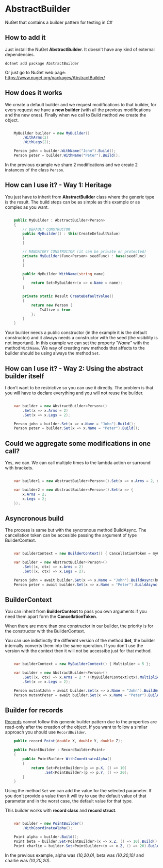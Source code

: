 # AbstractBuilder

NuGet that contains a builder pattern for testing in C#

## How to add it

Just install the NuGet **AbstractBuilder**. It doesn't have any kind of external dependencies.

    dotnet add package AbstractBuilder

Or just go to NuGet web page: https://www.nuget.org/packages/AbstractBuilder/

## How does it works

We create a default builder and we request modifications to that builder, for every request we have a **new builder** (with all the previous modifications and the new ones). Finally when we call to Build method we create the object.

```csharp

    MyBuilder builder = new MyBuilder()
        .WithArms(2)
        .WithLegs(2);

    Person john = builder.WithName("John").Build();
    Person peter = builder.WithName("Peter").Build();

```

In the previous example we share 2 modifications and we create 2 instances of the class `Person`.

## How can I use it? - Way 1: Heritage

You just have to inherit from **AbstractBuilder** class where the generic type is the result. The build steps can be as simple as this example or as complex as you want.

```csharp

    public MyBuilder : AbstractBuilder<Person>
    {
        // DEFAULT CONSTRUCTOR
        public MyBuilder() : this(CreateDefaultValue)
        {
        }

        // MANDATORY CONSTRUCTOR (it can be private or protected)
        private MyBuilder(Func<Person> seedFunc) : base(seedFunc)
        {
        }

        public MyBuilder WithName(string name)
        {
            return Set<MyBuilder>(x => x.Name = name);
        }

        private static Result CreateDefaultValue()
        {
            return new Person {
                IsAlive = true
            };
        }
    }

```

Your builder needs a public constructor (in the example it is the default constructor) and it always needs a constructor with the seed (the visibility is not important).
In this example we can set the property "*Name*" with the method `WithName`. We way of creating new methods that affects to the builder should be using always the method `Set`.

## How can I use it? - Way 2: Using the abstract builder itself

I don't want to be restrictive so you can use it directly. The problem is that you will have to declare everything and you will not reuse the builder.

```csharp

    var builder = new AbstractBuilder<Person>()
        .Set(x => x.Arms = 2)
        .Set(x => x.Legs = 2);

    Person john = builder.Set(x => x.Name = "John").Build();
    Person peter = builder.Set(x => x.Name = "Peter").Build();

```

## Could we aggregate some modifications in one call?

Yes, we can. We can call multiple times to the lambda action or surround with brackets.

```csharp

    var builder1 = new AbstractBuilder<Person>().Set(x => x.Arms = 2, x => x.Legs = 2)

    var builder2 = new AbstractBuilder<Person>().Set(x => {
        x.Arms = 2;
        x.Legs = 2;
    });

```

## Asyncronous build

The process is same but with the syncronous method BuildAsync. The cancellation token can be accesible passing the argument of type BuilderContext.

```csharp

    var builderContext = new BuilderContext() { CancellationToken = myCancellationToken };

    var builder = new AbstractBuilder<Person>()
        .Set((x, ctx) => x.Arms = 2)
        .Set((x, ctx) => x.Legs = 2);

    Person john = await builder.Set(x => x.Name = "John").BuildAsync(builderContext);
    Person peter = await builder.Set(x => x.Name = "Peter").BuildAsync(builderContext);

```

## BuilderContext

You can inherit from **BuilderContext** to pass you own arguments if you need them apart form the **CancellationToken**.

When there are more than one constructor in our builder, the priority is for the constructor with the BuilderContext.

You can use indistinctly the different version of the method **Set**, the builder internally converts them into the same operation. If you don't use the version with the context then it will not be accessibe just for that method.

```csharp

    var builderContext = new MyBuilderContext() { Multiplier = 5 };

    var builder = new AbstractBuilder<Person>()
        .Set((x, ctx) => x.Arms = 2 * ((MyBuilderContext)ctx).Multiplier)
        .Set(x => x.Legs = 2);

    Person mutantJohn = await builder.Set(x => x.Name = "John").BuildAsync(builderContext);
    Person mutantPeter = await builder.Set(x => x.Name = "Peter").BuildAsync(builderContext);

```

## Builder for records

[Records](https://docs.microsoft.com/en-us/dotnet/csharp/language-reference/builtin-types/record) cannot follow this genenic builder pattern due to the properties are read-only after the creation of the object. If you want to follow a similar approach you should use `RecordBuilder`.

```csharp
    public record Point(double X, double Y, double Z); 

    public PointBuilder : RecordBuilder<Point>
    {
        public PointBuilder WithCoordinateAlpha()
        {
            return Set<PointBuilder>(p => p.X, () => 10)
                  .Set<PointBuilder>(p => p.Y, () => 20);
        }
    }

```

Using the method `Set` we can add the value for the selected parameter. If you don't provide a value then it will try to use the default value of that parameter and in the worst case, the default value for that type.

This builder works with **record class** and **record struct**.

```csharp

    var builder = new PointBuilder()
        .WithCoordinateAlpha();

    Point alpha = builder.Build();
    Point beta = builder.Set<PointBuilder>(x => x.Z, () => 10).Build();
    Point charlie = builder.Set<PointBuilder>(x => x.Z, () => 20).Build();

```

In the previous example, alpha was _(10,20,0)_, beta was _(10,20,10)_ and charlie was _(10,20,20)_.